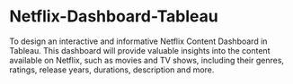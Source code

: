# Netflix-Dashboard-Tableau
To design an interactive and informative Netflix Content Dashboard in Tableau. This  dashboard will provide valuable insights into the content available on Netflix, such   as movies  and TV shows, including their genres, ratings, release years, durations, description and more.
